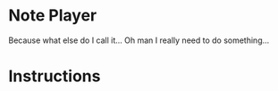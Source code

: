 # Note Player
Because what else do I call it...
Oh man I really need to do something...

# Instructions
